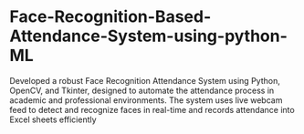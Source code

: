 # Face-Recognition-Based-Attendance-System-using-python-ML
Developed a robust Face Recognition Attendance System using Python, OpenCV, and Tkinter, designed to automate the attendance process in academic and professional environments. The system uses live webcam feed to detect and recognize faces in real-time and records attendance into Excel sheets efficiently
